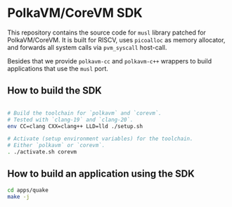 # PolkaVM/CoreVM SDK

This repository contains the source code for `musl` library patched for PolkaVM/CoreVM.
It is built for RISCV,
uses `picoalloc` as memory allocator, and
forwards all system calls via `pvm_syscall` host-call.

Besides that we provide `polkavm-cc` and `polkavm-c++` wrappers
to build applications that use the `musl` port.


## How to build the SDK

```bash

# Build the toolchain for `polkavm` and `corevm`.
# Tested with `clang-19` and `clang-20`.
env CC=clang CXX=clang++ LLD=lld ./setup.sh

# Activate (setup environment variables) for the toolchain.
# Either `polkavm` or `corevm`.
. ./activate.sh corevm
```


## How to build an application using the SDK

```bash
cd apps/quake
make -j
```

